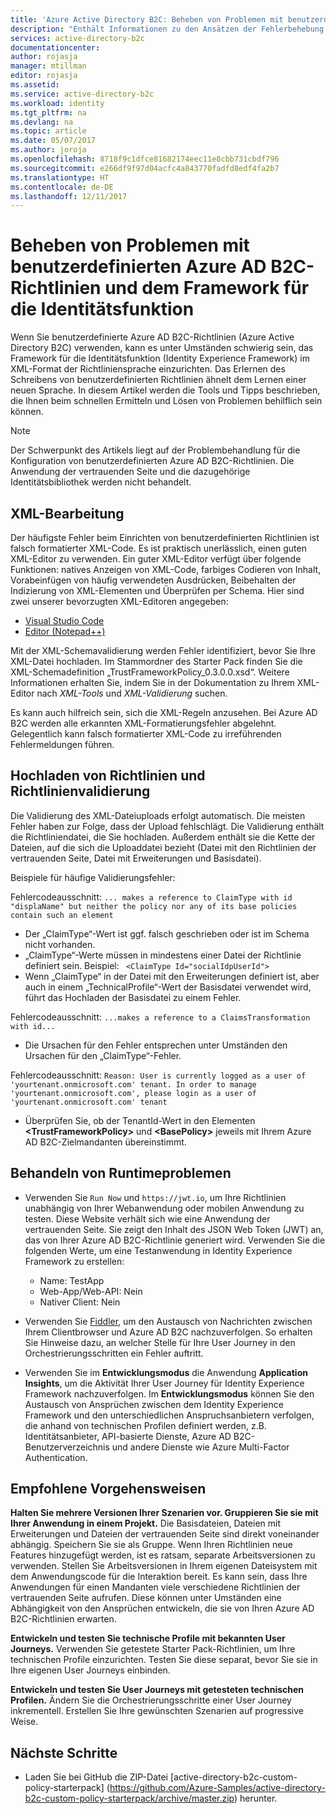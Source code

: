 ```yaml
---
title: 'Azure Active Directory B2C: Beheben von Problemen mit benutzerdefinierten Richtlinien | Microsoft-Dokumentation'
description: "Enthält Informationen zu den Ansätzen der Fehlerbehebung bei Verwendung von benutzerdefinierten Richtlinien in Azure Active Directory."
services: active-directory-b2c
documentationcenter: 
author: rojasja
manager: mtillman
editor: rojasja
ms.assetid: 
ms.service: active-directory-b2c
ms.workload: identity
ms.tgt_pltfrm: na
ms.devlang: na
ms.topic: article
ms.date: 05/07/2017
ms.author: joroja
ms.openlocfilehash: 8718f9c1dfce81682174eec11e8cbb731cbdf796
ms.sourcegitcommit: e266df9f97d04acfc4a843770fadfd8edf4fa2b7
ms.translationtype: HT
ms.contentlocale: de-DE
ms.lasthandoff: 12/11/2017
---
```

# <a name="troubleshoot-azure-ad-b2c-custom-policies-and-identity-experience-framework"></a>Beheben von Problemen mit benutzerdefinierten Azure AD B2C-Richtlinien und dem Framework für die Identitätsfunktion

Wenn Sie benutzerdefinierte Azure AD B2C-Richtlinien (Azure Active Directory B2C) verwenden, kann es unter Umständen schwierig sein, das Framework für die Identitätsfunktion (Identity Experience Framework) im XML-Format der Richtliniensprache einzurichten.  Das Erlernen des Schreibens von benutzerdefinierten Richtlinien ähnelt dem Lernen einer neuen Sprache. In diesem Artikel werden die Tools und Tipps beschrieben, die Ihnen beim schnellen Ermitteln und Lösen von Problemen behilflich sein können. 

> [!NOTE]
> Der Schwerpunkt des Artikels liegt auf der Problembehandlung für die Konfiguration von benutzerdefinierten Azure AD B2C-Richtlinien. Die Anwendung der vertrauenden Seite und die dazugehörige Identitätsbibliothek werden nicht behandelt.

## <a name="xml-editing"></a>XML-Bearbeitung

Der häufigste Fehler beim Einrichten von benutzerdefinierten Richtlinien ist falsch formatierter XML-Code. Es ist praktisch unerlässlich, einen guten XML-Editor zu verwenden. Ein guter XML-Editor verfügt über folgende Funktionen: natives Anzeigen von XML-Code, farbiges Codieren von Inhalt, Vorabeinfügen von häufig verwendeten Ausdrücken, Beibehalten der Indizierung von XML-Elementen und Überprüfen per Schema. Hier sind zwei unserer bevorzugten XML-Editoren angegeben:

* [Visual Studio Code](https://code.visualstudio.com/)
* [Editor (Notepad++)](https://notepad-plus-plus.org/)

Mit der XML-Schemavalidierung werden Fehler identifiziert, bevor Sie Ihre XML-Datei hochladen. Im Stammordner des Starter Pack finden Sie die XML-Schemadefinition „TrustFrameworkPolicy_0.3.0.0.xsd“. Weitere Informationen erhalten Sie, indem Sie in der Dokumentation zu Ihrem XML-Editor nach *XML-Tools* und *XML-Validierung* suchen.

Es kann auch hilfreich sein, sich die XML-Regeln anzusehen. Bei Azure AD B2C werden alle erkannten XML-Formatierungsfehler abgelehnt. Gelegentlich kann falsch formatierter XML-Code zu irreführenden Fehlermeldungen führen.

## <a name="upload-policies-and-policy-validation"></a>Hochladen von Richtlinien und Richtlinienvalidierung

 Die Validierung des XML-Dateiuploads erfolgt automatisch. Die meisten Fehler haben zur Folge, dass der Upload fehlschlägt. Die Validierung enthält die Richtliniendatei, die Sie hochladen. Außerdem enthält sie die Kette der Dateien, auf die sich die Uploaddatei bezieht (Datei mit den Richtlinien der vertrauenden Seite, Datei mit Erweiterungen und Basisdatei). 
 
 Beispiele für häufige Validierungsfehler:

Fehlercodeausschnitt: `... makes a reference to ClaimType with id "displaName" but neither the policy nor any of its base policies contain such an element`
* Der „ClaimType“-Wert ist ggf. falsch geschrieben oder ist im Schema nicht vorhanden.
* „ClaimType“-Werte müssen in mindestens einer Datei der Richtlinie definiert sein. 
    Beispiel: ` <ClaimType Id="socialIdpUserId">`
* Wenn „ClaimType“ in der Datei mit den Erweiterungen definiert ist, aber auch in einem „TechnicalProfile“-Wert der Basisdatei verwendet wird, führt das Hochladen der Basisdatei zu einem Fehler.

Fehlercodeausschnitt: `...makes a reference to a ClaimsTransformation with id...`
* Die Ursachen für den Fehler entsprechen unter Umständen den Ursachen für den „ClaimType“-Fehler.

Fehlercodeausschnitt: `Reason: User is currently logged as a user of 'yourtenant.onmicrosoft.com' tenant. In order to manage 'yourtenant.onmicrosoft.com', please login as a user of 'yourtenant.onmicrosoft.com' tenant`
* Überprüfen Sie, ob der TenantId-Wert in den Elementen **\<TrustFrameworkPolicy\>** und **\<BasePolicy\>** jeweils mit Ihrem Azure AD B2C-Zielmandanten übereinstimmt.  

## <a name="troubleshoot-the-runtime"></a>Behandeln von Runtimeproblemen

* Verwenden Sie `Run Now` und `https://jwt.io`, um Ihre Richtlinien unabhängig von Ihrer Webanwendung oder mobilen Anwendung zu testen. Diese Website verhält sich wie eine Anwendung der vertrauenden Seite. Sie zeigt den Inhalt des JSON Web Token (JWT) an, das von Ihrer Azure AD B2C-Richtlinie generiert wird. Verwenden Sie die folgenden Werte, um eine Testanwendung in Identity Experience Framework zu erstellen:
    * Name: TestApp
    * Web-App/Web-API: Nein
    * Nativer Client: Nein

* Verwenden Sie [Fiddler](http://www.telerik.com/fiddler), um den Austausch von Nachrichten zwischen Ihrem Clientbrowser und Azure AD B2C nachzuverfolgen. So erhalten Sie Hinweise dazu, an welcher Stelle für Ihre User Journey in den Orchestrierungsschritten ein Fehler auftritt.

* Verwenden Sie im **Entwicklungsmodus** die Anwendung **Application Insights**, um die Aktivität Ihrer User Journey für Identity Experience Framework nachzuverfolgen. Im **Entwicklungsmodus** können Sie den Austausch von Ansprüchen zwischen dem Identity Experience Framework und den unterschiedlichen Anspruchsanbietern verfolgen, die anhand von technischen Profilen definiert werden, z.B. Identitätsanbieter, API-basierte Dienste, Azure AD B2C-Benutzerverzeichnis und andere Dienste wie Azure Multi-Factor Authentication.  

## <a name="recommended-practices"></a>Empfohlene Vorgehensweisen

**Halten Sie mehrere Versionen Ihrer Szenarien vor. Gruppieren Sie sie mit Ihrer Anwendung in einem Projekt.** Die Basisdateien, Dateien mit Erweiterungen und Dateien der vertrauenden Seite sind direkt voneinander abhängig. Speichern Sie sie als Gruppe. Wenn Ihren Richtlinien neue Features hinzugefügt werden, ist es ratsam, separate Arbeitsversionen zu verwenden. Stellen Sie Arbeitsversionen in Ihrem eigenen Dateisystem mit dem Anwendungscode für die Interaktion bereit.  Es kann sein, dass Ihre Anwendungen für einen Mandanten viele verschiedene Richtlinien der vertrauenden Seite aufrufen. Diese können unter Umständen eine Abhängigkeit von den Ansprüchen entwickeln, die sie von Ihren Azure AD B2C-Richtlinien erwarten.

**Entwickeln und testen Sie technische Profile mit bekannten User Journeys.** Verwenden Sie getestete Starter Pack-Richtlinien, um Ihre technischen Profile einzurichten. Testen Sie diese separat, bevor Sie sie in Ihre eigenen User Journeys einbinden.

**Entwickeln und testen Sie User Journeys mit getesteten technischen Profilen.** Ändern Sie die Orchestrierungsschritte einer User Journey inkrementell. Erstellen Sie Ihre gewünschten Szenarien auf progressive Weise.

## <a name="next-steps"></a>Nächste Schritte

* Laden Sie bei GitHub die ZIP-Datei [active-directory-b2c-custom-policy-starterpack] (https://github.com/Azure-Samples/active-directory-b2c-custom-policy-starterpack/archive/master.zip) herunter.
